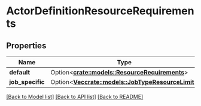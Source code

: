 # ActorDefinitionResourceRequirements

## Properties

Name | Type | Description | Notes
------------ | ------------- | ------------- | -------------
**default** | Option<[**crate::models::ResourceRequirements**](ResourceRequirements.md)> |  | [optional]
**job_specific** | Option<[**Vec<crate::models::JobTypeResourceLimit>**](JobTypeResourceLimit.md)> |  | [optional]

[[Back to Model list]](../README.md#documentation-for-models) [[Back to API list]](../README.md#documentation-for-api-endpoints) [[Back to README]](../README.md)


